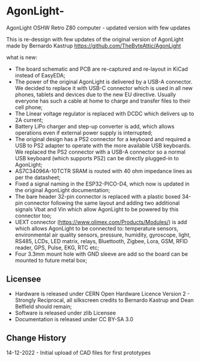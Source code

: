 # AgonLight-

AgonLight OSHW Retro Z80 computer - updated version with few updates

This is re-dessign with few updates of the original version of AgonLight made by Bernardo Kastrup https://github.com/TheByteAttic/AgonLight

what is new:
- The board schematic and PCB are re-captured and re-layout in KiCad instead of EasyEDA;
- The power of the original AgonLight is delivered by a USB-A connector. We decided to replace it with USB-C connector which is used in all new phones, tablets and devices due to the new EU directive. Usually everyone has such a cable at home to charge and transfer files to their cell phone;
- The Linear voltage regulator is replaced with DCDC which delivers up to 2A current;
- Battery LiPo charger and step-up converter is add, which allows operations even if external power supply is interrupted;
- The original design has a PS2 connector for a keyboard and required a USB to PS2 adapter to operate with the more available USB keyboards. We replaced the PS2 connector with a USB-A connector so a normal USB keyboard (which supports PS2) can be directly plugged-in to AgonLight;
- AS7C34096A-10TCTR SRAM is routed with 40 ohm impedance lines as per the datasheet;
- Fixed a signal naming in the ESP32-PICO-D4, which now is updated in the original AgonLight documentation;
- The bare header 32-pin connector is replaced with a plastic boxed 34-pin connector following the same layout and adding two additional signals Vbat and Vin which allow AgonLight to be powered by this connector too;
- UEXT connector (https://www.olimex.com/Products/Modules/) is add which allows AgonLight to be connected to: temperature sensors, environmental air quality sensors, pressure, humidity, gyroscope, light, RS485, LCDs, LED matrix, relays, Bluettooth, Zigbee, Lora, GSM, RFID reader, GPS, Pulse, EKG, RTC etc;
- Four 3.3mm mount hole with  GND sleeve are add so the board can be mounted to future metal box;

## Licensee
* Hardware is released under CERN Open Hardware Licence Version 2 - Strongly Reciprocal, all silkscreen credits to Bernardo Kastrup and Dean Belfield should remain;
* Software is released under zlib Licensee
* Documentation is released under CC BY-SA 3.0

## Change History

14-12-2022 - Initial upload  of CAD files for first prototypes
